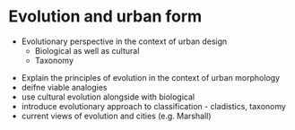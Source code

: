 # Evolution and urban form

* Evolutionary perspective in the context of urban design
    * Biological as well as cultural
    * Taxonomy

- Explain the principles of evolution in the context of urban morphology
- deifne viable analogies
- use cultural evolution alongside with biological
- introduce evolutionary approach to classification - cladistics, taxonomy
- current views of evolution and cities (e.g. Marshall)

